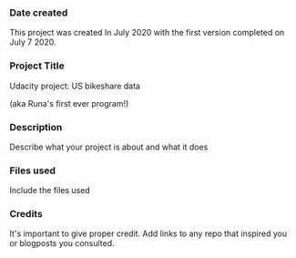 ### Date created
This project was created In July 2020 with the first version completed on
July 7 2020.

### Project Title
Udacity project: US bikeshare data

(aka Runa's first ever program!)

### Description
Describe what your project is about and what it does

### Files used
Include the files used

### Credits
It's important to give proper credit. Add links to any repo that inspired you or blogposts you consulted.
